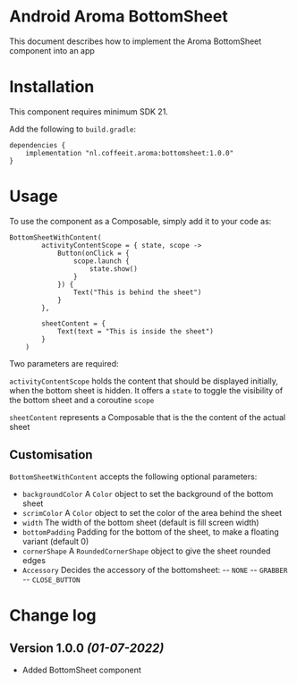 # Android Aroma BottomSheet

This document describes how to implement the Aroma BottomSheet component into an app

# Installation

This component requires minimum SDK 21.

Add the following to `build.gradle`:
```
dependencies {
    implementation "nl.coffeeit.aroma:bottomsheet:1.0.0"
}
```

# Usage

To use the component as a Composable, simply add it to your code as:

```
BottomSheetWithContent(
        activityContentScope = { state, scope ->
            Button(onClick = {
                scope.launch {
                    state.show()
                }
            }) {
                Text("This is behind the sheet")
            }
        },
        
        sheetContent = {
            Text(text = "This is inside the sheet")
        }
    )
```
Two parameters are required:

`activityContentScope` holds the content that should be displayed initially, when the bottom sheet is hidden. It offers a `state` to toggle the visibility of the bottom sheet and a coroutine `scope`

`sheetContent` represents a Composable that is the the content of the actual sheet

## Customisation
`BottomSheetWithContent` accepts the following optional parameters:

- `backgroundColor` A `Color` object to set the background of the bottom sheet
- `scrimColor` A `Color` object to set the color of the area behind the sheet
- `width` The width of the bottom sheet (default is fill screen width)
- `bottomPadding` Padding for the bottom of the sheet, to make a floating variant (default 0)
- `cornerShape` A `RoundedCornerShape` object to give the sheet rounded edges
- `Accessory` Decides the accessory of the bottomsheet:
  -- `NONE`
  -- `GRABBER`
  -- `CLOSE_BUTTON`


# Change log

Version 1.0.0 *(01-07-2022)*
----------------------------
* Added BottomSheet component
